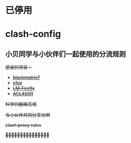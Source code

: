 # 已停用
# clash-config
## 小贝同学与小伙伴们一起使用的分流规则

~~感谢的项目：~~

- ~~[blackmatrix7](https://github.com/blackmatrix7/ios_rule_script)~~
- ~~[s1oz](https://github.com/s1oz/unraid)~~
- ~~[LM-Firefly](https://github.com/LM-Firefly/Rules)~~
- ~~[ACL4SSR](https://github.com/ACL4SSR/ACL4SSR/tree/master)~~

~~科学的翻越高墙~~

~~与小伙伴共同分享光明~~

~~clash proxy rules~~

~~🤡🤡🤡🤡🤡🤡🤡🤡🤡🤡🤡🤡🤡🤡🤡~~

